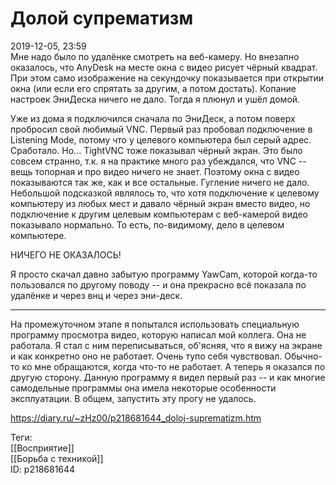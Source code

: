 Долой супрематизм
==================

   
 2019-12-05, 23:59   
  Мне надо было по удалёнке смотреть на веб-камеру. Но внезапно оказалось, что AnyDesk на месте окна с видео рисует чёрный квадрат. При этом само изображение на секундочку показывается при открытии окна (или если его спрятать за другим, а потом достать). Копание настроек ЭниДеска ничего не дало. Тогда я плюнул и ушёл домой.   
   
 Уже из дома я подключился сначала по ЭниДеск, а потом поверх пробросил свой любимый VNC. Первый раз пробовал подключение в Listening Mode, потому что у целевого компьютера был серый адрес. Сработало. Но... TightVNC тоже показывал чёрный экран. Это было совсем странно, т.к. я на практике много раз убеждался, что VNC -- вещь топорная и про видео ничего не знает. Поэтому окна с видео показываются так же, как и все остальные. Гугление ничего не дало. Небольшой подсказкой являлось то, что хотя подключение к целевому компьютеру из любых мест и давало чёрный экран вместо видео, но подключение к другим целевым компьютерам с веб-камерой видео показывало нормально. То есть, по-видимому, дело в целевом компьютере.   
   
 НИЧЕГО НЕ ОКАЗАЛОСЬ!   
   
 Я просто скачал давно забытую программу YawCam, которой когда-то пользовался по другому поводу -- и она прекрасно всё показала по удалёнке и через внц и через эни-деск.   
   
 ***   
   
 На промежуточном этапе я попытался использовать специальную программу просмотра видео, которую написал мой коллега. Она не работала. Я стал с ним переписываться, об'ясняя, что я вижу на экране и как конкретно оно не работает. Очень тупо себя чувствовал. Обычно-то ко мне обращаются, когда что-то не работает. А теперь я оказался по другую сторону. Данную программу я видел первый раз -- и как многие самодельные программы она имела некоторые особенности эксплуатации. В общем, запустить эту прогу не удалось.   
    
 <https://diary.ru/~zHz00/p218681644_doloj-suprematizm.htm>   
   
 Теги:   
 [[Восприятие]]   
 [[Борьба с техникой]]   
 ID: p218681644